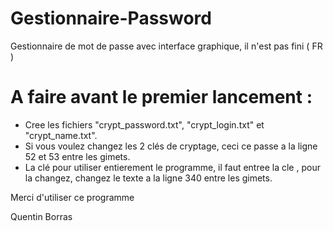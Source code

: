 # Gestionnaire-Password
Gestionnaire de mot de passe avec interface graphique, il n'est pas fini ( FR ) 

# A faire avant le premier lancement :

- Cree les fichiers "crypt_password.txt", "crypt_login.txt" et "crypt_name.txt".
- Si vous voulez changez les 2 clés de cryptage, ceci ce passe a la ligne 52 et 53 entre les gimets.
- La clé pour utiliser entierement le programme, il faut entree la cle <a>, pour la changez, changez le texte a la ligne 340 entre les gimets.
  
Merci d'utiliser ce programme
  
Quentin Borras 
